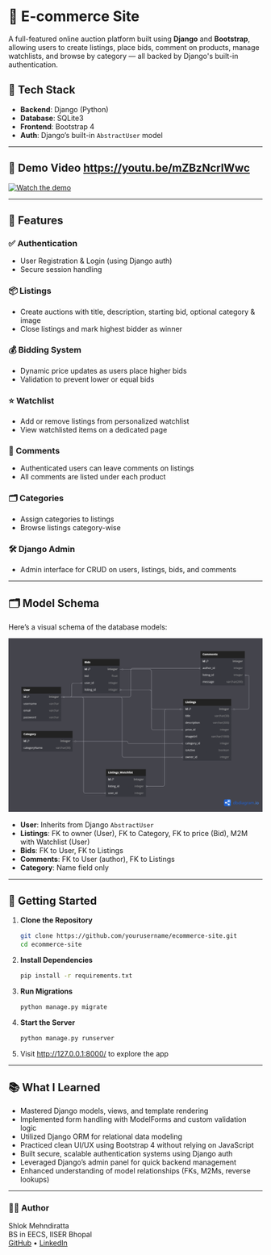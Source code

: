 # 🛒 E-commerce Site

A full-featured online auction platform built using **Django** and **Bootstrap**, allowing users to create listings, place bids, comment on products, manage watchlists, and browse by category — all backed by Django's built-in authentication.

## 🔧 Tech Stack

- **Backend**: Django (Python)
- **Database**: SQLite3
- **Frontend**: Bootstrap 4  
- **Auth**: Django’s built-in `AbstractUser` model

---

## 📸 Demo Video https://youtu.be/mZBzNcrIWwc

[![Watch the demo](https://img.youtube.com/vi/mZBzNcrIWwc/0.jpg)](https://www.youtube.com/watch?v=mZBzNcrIWwc)

--- 

## 🧩 Features

### ✅ Authentication
- User Registration & Login (using Django auth)
- Secure session handling

### 📦 Listings
- Create auctions with title, description, starting bid, optional category & image
- Close listings and mark highest bidder as winner

### 💰 Bidding System
- Dynamic price updates as users place higher bids
- Validation to prevent lower or equal bids

### ⭐ Watchlist
- Add or remove listings from personalized watchlist
- View watchlisted items on a dedicated page

### 💬 Comments
- Authenticated users can leave comments on listings
- All comments are listed under each product

### 🗂️ Categories
- Assign categories to listings
- Browse listings category-wise

### 🛠️ Django Admin
- Admin interface for CRUD on users, listings, bids, and comments

---

## 🗂️ Model Schema

Here’s a visual schema of the database models:

![Model Schema](assets/schema.png)

- **User**: Inherits from Django `AbstractUser`
- **Listings**: FK to owner (User), FK to Category, FK to price (Bid), M2M with Watchlist (User)
- **Bids**: FK to User, FK to Listings
- **Comments**: FK to User (author), FK to Listings
- **Category**: Name field only

---

## 🚀 Getting Started

1. **Clone the Repository**
   ```bash
   git clone https://github.com/yourusername/ecommerce-site.git
   cd ecommerce-site
   ```

2. **Install Dependencies**
    ```bash
    pip install -r requirements.txt
    ```

3. **Run Migrations**
    ```bash
    python manage.py migrate
    ```

4. **Start the Server**
    ```bash
    python manage.py runserver
    ```

5. Visit http://127.0.0.1:8000/ to explore the app

---

## 📚 What I Learned

- Mastered Django models, views, and template rendering
- Implemented form handling with ModelForms and custom validation logic
- Utilized Django ORM for relational data modeling
- Practiced clean UI/UX using Bootstrap 4 without relying on JavaScript
- Built secure, scalable authentication systems using Django auth
- Leveraged Django’s admin panel for quick backend management
- Enhanced understanding of model relationships (FKs, M2Ms, reverse lookups)


---
### 🙋‍♂️ Author
Shlok Mehndiratta<br>
BS in EECS, IISER Bhopal<br>
[GitHub](https://github.com/shlok-mehndiratta) • [LinkedIn](https://www.linkedin.com/in/shlok-mehndiratta)